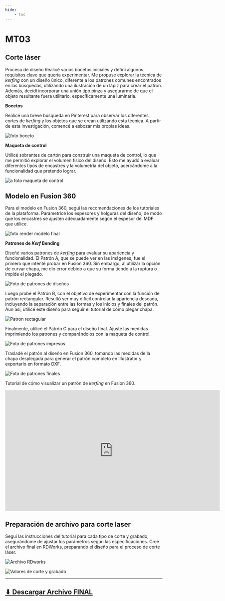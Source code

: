 ```yaml
---
hide:
    - toc
---
```


# MT03
## Corte láser

Proceso de diseño 
Realicé varios bocetos iniciales y definí algunos requisitos clave que quería experimentar. Me propuse explorar la técnica de *kerfing* con un diseño único, diferente a los patrones comunes encontrados en las búsquedas, utilizando una ilustración de un lápiz para crear el patrón. Además, decidí incorporar una unión tipo pinza y asegurarme de que el objeto resultante fuera utilitario, específicamente una luminaria.


**Bocetos**

Realicé una breve búsqueda en Pinterest para observar los diferentes cortes de *kerfing* y los objetos que se crean utilizando esta técnica. A partir de esta investigación, comencé a esbozar mis propias ideas.

![foto boceto](../images/MT03/BOCETOS.png)

**Maqueta de control**

Utilicé sobrantes de cartón para construir una maqueta de control, lo que me permitió explorar el volumen físico del diseño. Esto me ayudó a evaluar diferentes tipos de encastres y la volumetría del objeto, acercándome a la funcionalidad que pretendo lograr.

![a foto maqueta de control](<../images/MT03/FOTO MAQUETA.jpg>)

## Modelo en Fusion 360
Para el modelo en Fusion 360, seguí las recomendaciones de los tutoriales de la plataforma. Parametricé los espesores y holguras del diseño, de modo que los encastres se ajusten adecuadamente según el espesor del MDF que utilice.

![foto render modelo final](<../images/MT03/diseno final.png>)


**Patrones de *Kerf* Bending**

Diseñé varios patrones de *kerfing* para evaluar su apariencia y funcionalidad. El Patrón A, que se puede ver en las imágenes, fue el primero que intenté probar en Fusion 360. Sin embargo, al utilizar la opción de curvar chapa, me dio error debido a que su forma tiende a la ruptura o impide el plegado. 

![Foto de patrones de diseños](../images/MT03/pattern_disenos_.png)

Luego probé el Patrón B, con el objetivo de experimentar con la función de patrón rectangular. Resultó ser muy difícil controlar la apariencia deseada, incluyendo la separación entre las formas y los inicios y finales del patrón. Aun así, utilicé este diseño para seguir el tutorial de cómo plegar chapa.

![Patron rectagular](../images/MT03/patron_RECTANGULAR.png)

Finalmente, utilicé el Patrón C para el diseño final. Ajusté las medidas imprimiendo los patrones y comparándolos con la maqueta de control.

![Foto de patrones impresos](<../images/MT03/FOTO IMPRESIONES.jpg>)

Trasladé el patrón al diseño en Fusion 360, tomando las medidas de la chapa desplegada para generar el patrón completo en Illustrator y exportarlo en formato DXF.

![Foto de patrones finales](../images/MT03/patron_diseño-final.png)


Tutorial de cómo visualizar  un patrón de *kerfing* en Fusion 360.

<iframe width="688" height="388" src="https://www.youtube.com/embed/RV77efTrUrw?si=W8OYEgaKS8IcojfV" title="YouTube video player" frameborder="0" allow="accelerometer; autoplay; clipboard-write; encrypted-media; gyroscope; picture-in-picture; web-share" referrerpolicy="strict-origin-when-cross-origin" allowfullscreen></iframe>


## Preparación de archivo para corte laser
Seguí las instrucciones del tutorial para cada tipo de corte y grabado, asegurándome de ajustar los parámetros según las especificaciones. Creé el archivo final en RDWorks, preparando el diseño para el proceso de corte láser.

![ Archivo RDworks](../images/MT03/Preparcion_archivo.png)


![Valores de corte y grabado](../images/MT03/valores_corte_laser.png)


----
**[⬇︎ Descargar Archivo FINAL](../Descargas/Corte_Edgardo_Saracho.zip)**
-----